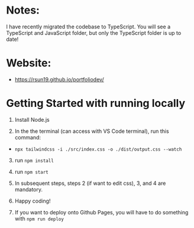 # Notes:
I have recently migrated the codebase to TypeScript. You will see a TypeScript and JavaScript folder, but only the TypeScript folder is up to date!

# Website:

- https://rsun19.github.io/portfoliodev/

# Getting Started with running locally

1. Install Node.js

2. In the the terminal (can access with VS Code terminal), run this command:
- ```npx tailwindcss -i ./src/index.css -o ./dist/output.css --watch```

3. run ```npm install```

4. run ```npm start```

5. In subsequent steps, steps 2 (if want to edit css), 3, and 4 are mandatory.

6. Happy coding!

7. If you want to deploy onto Github Pages, you will have to do something with ```npm run deploy```